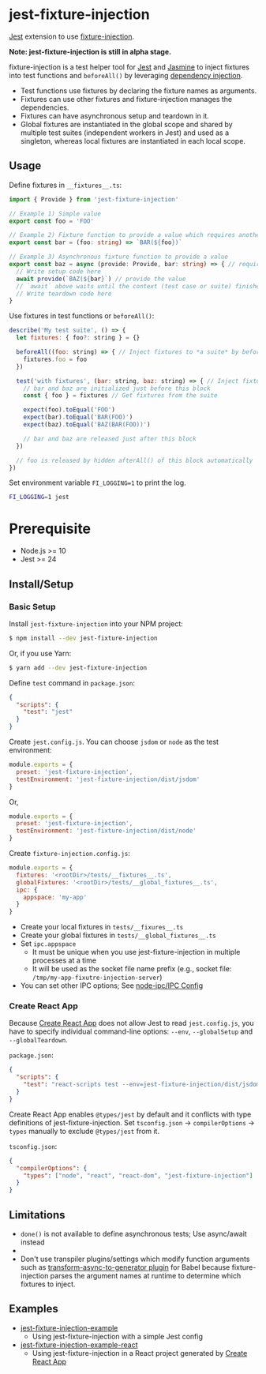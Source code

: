 # jest-fixture-injection

[Jest](https://jestjs.io/) extension to use [fixture-injection](https://github.com/yatsu/fixture-injection).

__Note: jest-fixture-injection is still in alpha stage.__

fixture-injection is a test helper tool for [Jest](https://jestjs.io/) and [Jasmine](https://jasmine.github.io/) to inject fixtures into test functions and `beforeAll()` by leveraging [dependency injection](https://www.wikiwand.com/en/Dependency_injection).

* Test functions use fixtures by declaring the fixture names as arguments.
* Fixtures can use other fixtures and fixture-injection manages the dependencies.
* Fixtures can have asynchronous setup and teardown in it.
* Global fixtures are instantiated in the global scope and shared by multiple test suites (independent workers in Jest) and used as a singleton, whereas local fixtures are instantiated in each local scope.

## Usage

Define fixtures in `__fixtures__.ts`:

```ts
import { Provide } from 'jest-fixture-injection'

// Example 1) Simple value
export const foo = 'FOO'

// Example 2) Fixture function to provide a value which requires another fixture `foo`
export const bar = (foo: string) => `BAR(${foo})`

// Example 3) Asynchronous fixture function to provide a value
export const baz = async (provide: Provide, bar: string) => { // requires another fixture `bar`
  // Write setup code here
  await provide(`BAZ(${bar}`) // provide the value
  // `await` above waits until the context (test case or suite) finishes
  // Write teardown code here
}
```

Use fixtures in test functions or `beforeAll()`:

```js
describe('My test suite', () => {
  let fixtures: { foo?: string } = {}

  beforeAll((foo: string) => { // Inject fixtures to *a suite* by beforeAll()
    fixtures.foo = foo
  })

  test('with fixtures', (bar: string, baz: string) => { // Inject fixtures to *a test case*
    // bar and baz are initialized just before this block
    const { foo } = fixtures // Get fixtures from the suite

    expect(foo).toEqual('FOO')
    expect(bar).toEqual('BAR(FOO)')
    expect(baz).toEqual('BAZ(BAR(FOO))')

    // bar and baz are released just after this block
  })

  // foo is released by hidden afterAll() of this block automatically
})
```

Set environment variable `FI_LOGGING=1` to print the log.

```sh
FI_LOGGING=1 jest
```

# Prerequisite

* Node.js >= 10
* Jest >= 24

## Install/Setup

### Basic Setup

Install `jest-fixture-injection` into your NPM project:

```sh
$ npm install --dev jest-fixture-injection
```

Or, if you use Yarn:

```sh
$ yarn add --dev jest-fixture-injection
```

Define `test` command in `package.json`:

```json
{
  "scripts": {
    "test": "jest"
  }
}
```

Create `jest.config.js`. You can choose `jsdom` or `node` as the test
environment:

```js
module.exports = {
  preset: 'jest-fixture-injection',
  testEnvironment: 'jest-fixture-injection/dist/jsdom'
}
```

Or,

```js
module.exports = {
  preset: 'jest-fixture-injection',
  testEnvironment: 'jest-fixture-injection/dist/node'
}
```

Create `fixture-injection.config.js`:

```js
module.exports = {
  fixtures: '<rootDir>/tests/__fixtures__.ts',
  globalFixtures: '<rootDir>/tests/__global_fixtures__.ts',
  ipc: {
    appspace: 'my-app'
  }
}
```

* Create your local fixtures in `tests/__fixures__.ts`
* Create your global fixtures in `tests/__global_fixtures__.ts`
* Set `ipc.appspace`
  * It must be unique when you use jest-fixture-injection in multiple processes at a time
  * It will be used as the socket file name prefix (e.g., socket file: `/tmp/my-app-fixutre-injection-server`)
* You can set other IPC options; See [node-ipc/IPC Config](https://www.npmjs.com/package/node-ipc#ipc-config)

### Create React App

Because [Create React App](https://facebook.github.io/create-react-app/) does not allow Jest to read `jest.config.js`, you have to specify individual command-line options: `--env`, `--globalSetup` and `--globalTeardown`.

`package.json`:

```json
{
  "scripts": {
    "test": "react-scripts test --env=jest-fixture-injection/dist/jsdom --globalSetup=jest-fixture-injection/dist/setup --globalTeardown=jest-fixture-injection/dist/teardown"
  }
}
```

Create React App enables `@types/jest` by default and it conflicts with type definitions of jest-fixture-injection. Set `tsconfig.json` -> `compilerOptions` -> `types` manually to exclude `@types/jest` from it.

`tsconfig.json`:

```json
{
  "compilerOptions": {
    "types": ["node", "react", "react-dom", "jest-fixture-injection"]
  }
}
```

## Limitations

* `done()` is not available to define asynchronous tests; Use async/await instead
* 
* Don't use transpiler plugins/settings which modify function arguments such as [transform-async-to-generator plugin](https://babeljs.io/docs/en/babel-plugin-transform-async-to-generator) for Babel because fixture-injection parses the argument names at runtime to determine which fixtures to inject.

## Examples

* [jest-fixture-injection-example](https://github.com/yatsu/fixture-injection/tree/master/packages/jest-fixture-injection-example)
  * Using jest-fixture-injection with a simple Jest config
* [jest-fixture-injection-example-react](https://github.com/yatsu/fixture-injection/tree/master/packages/jest-fixture-injection-example-react)
  * Using jest-fixture-injection in a React project generated by [Create React App](https://github.com/facebook/create-react-app)
